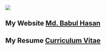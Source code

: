 
![](https://github-readme-stats.vercel.app/api?username=bhyeanhasan&show_icons=true&theme=tokyonight)

## My Website [Md. Babul Hasan](https://www.bhyeanhasan.me/)
## My Resume [Curriculum Vitae](https://www.bhyeanhasan.me/resume)

<!--
**bhyeanhasan/bhyeanhasan** is a ✨ _special_ ✨ repository because its `README.md` (this file) appears on your GitHub profile.

Here are some ideas to get you started:

- 🔭 I’m currently working on ...
- 🌱 I’m currently learning ...
- 👯 I’m looking to collaborate on ...
- 🤔 I’m looking for help with ...
- 💬 Ask me about ...
- 📫 How to reach me: ...
- 😄 Pronouns: ...
- ⚡ Fun fact: ...
-->
